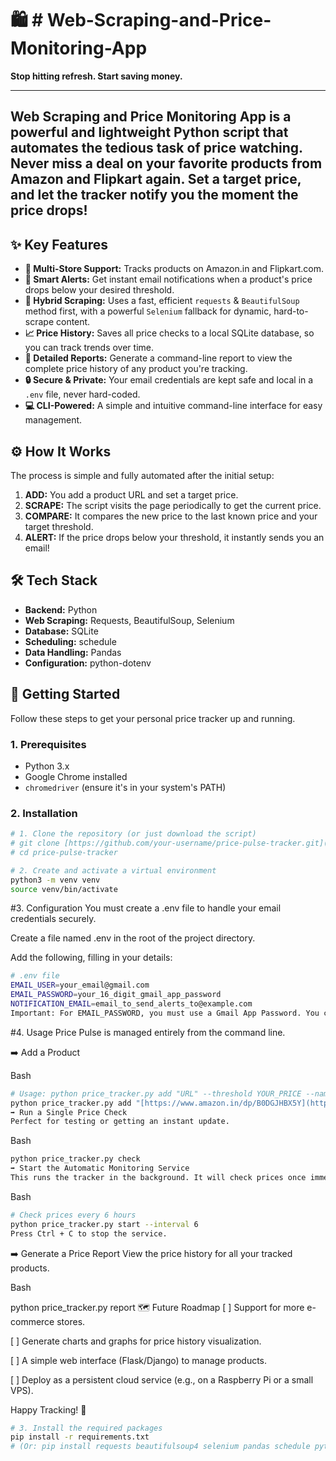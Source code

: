 # 🛍️ # Web-Scraping-and-Price-Monitoring-App

**Stop hitting refresh. Start saving money.**



---

## Web Scraping and Price Monitoring App is a powerful and lightweight Python script that automates the tedious task of price watching. Never miss a deal on your favorite products from Amazon and Flipkart again. Set a target price, and let the tracker notify you the moment the price drops!

## ✨ Key Features

-   **🛒 Multi-Store Support:** Tracks products on Amazon.in and Flipkart.com.
-   **🔔 Smart Alerts:** Get instant email notifications when a product's price drops below your desired threshold.
-   **🤖 Hybrid Scraping:** Uses a fast, efficient `requests` & `BeautifulSoup` method first, with a powerful `Selenium` fallback for dynamic, hard-to-scrape content.
-   **📈 Price History:** Saves all price checks to a local SQLite database, so you can track trends over time.
-   **📄 Detailed Reports:** Generate a command-line report to view the complete price history of any product you're tracking.
-   **🔒 Secure & Private:** Your email credentials are kept safe and local in a `.env` file, never hard-coded.
-   **💻 CLI-Powered:** A simple and intuitive command-line interface for easy management.

## ⚙️ How It Works

The process is simple and fully automated after the initial setup:

1.  **ADD:** You add a product URL and set a target price.
2.  **SCRAPE:** The script visits the page periodically to get the current price.
3.  **COMPARE:** It compares the new price to the last known price and your target threshold.
4.  **ALERT:** If the price drops below your threshold, it instantly sends you an email!

## 🛠️ Tech Stack

-   **Backend:** Python
-   **Web Scraping:** Requests, BeautifulSoup, Selenium
-   **Database:** SQLite
-   **Scheduling:** schedule
-   **Data Handling:** Pandas
-   **Configuration:** python-dotenv

## 🚀 Getting Started

Follow these steps to get your personal price tracker up and running.

### 1. Prerequisites

-   Python 3.x
-   Google Chrome installed
-   `chromedriver` (ensure it's in your system's PATH)

### 2. Installation

```bash
# 1. Clone the repository (or just download the script)
# git clone [https://github.com/your-username/price-pulse-tracker.git](https://github.com/your-username/price-pulse-tracker.git)
# cd price-pulse-tracker
 ```

```bash
# 2. Create and activate a virtual environment
python3 -m venv venv
source venv/bin/activate
 ```

#3. Configuration
You must create a .env file to handle your email credentials securely.

Create a file named .env in the root of the project directory.

Add the following, filling in your details:
```bash
# .env file
EMAIL_USER=your_email@gmail.com
EMAIL_PASSWORD=your_16_digit_gmail_app_password
NOTIFICATION_EMAIL=email_to_send_alerts_to@example.com
Important: For EMAIL_PASSWORD, you must use a Gmail App Password. You can generate one from your Google Account's security settings. Your regular password will not work.
 ```

#4. Usage
Price Pulse is managed entirely from the command line.

➡️ Add a Product

Bash
```bash
# Usage: python price_tracker.py add "URL" --threshold YOUR_PRICE --name "PRODUCT_NAME"
python price_tracker.py add "[https://www.amazon.in/dp/B0DGJHBX5Y](https://www.amazon.in/dp/B0DGJHBX5Y)" --threshold 73000 --name "iPhone 16 128 GB"
➡️ Run a Single Price Check
Perfect for testing or getting an instant update.
 ```
Bash
```bash
python price_tracker.py check
➡️ Start the Automatic Monitoring Service
This runs the tracker in the background. It will check prices once immediately, and then every X hours.
 ```
Bash
```bash
# Check prices every 6 hours
python price_tracker.py start --interval 6
Press Ctrl + C to stop the service.
 ```
➡️ Generate a Price Report
View the price history for all your tracked products.

Bash

python price_tracker.py report
🗺️ Future Roadmap
[ ] Support for more e-commerce stores.

[ ] Generate charts and graphs for price history visualization.

[ ] A simple web interface (Flask/Django) to manage products.

[ ] Deploy as a persistent cloud service (e.g., on a Raspberry Pi or a small VPS).

Happy Tracking! 💸
```bash
# 3. Install the required packages
pip install -r requirements.txt 
# (Or: pip install requests beautifulsoup4 selenium pandas schedule python-dotenv)
 ```
